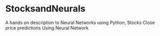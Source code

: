 # StocksandNeurals
A hands on description to Neural Networks using Python, Stocks Close price predictions Using Neural Network
